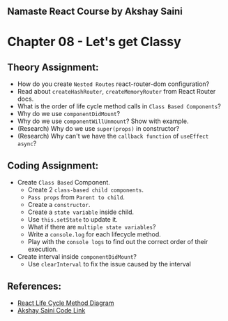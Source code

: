 ## Namaste React Course by Akshay Saini

# Chapter 08 - Let's get Classy

## Theory Assignment:

- How do you create `Nested Routes` react-router-dom configuration?
- Read about `createHashRouter`, `createMemoryRouter` from React Router docs.
- What is the order of life cycle method calls in `Class Based Components`?
- Why do we use `componentDidMount`?
- Why do we use `componentWillUnmount`? Show with example.
- (Research) Why do we use `super(props)` in constructor?
- (Research) Why can't we have the `callback function` of `useEffect async`?

## Coding Assignment:

- Create `Class Based` Component.
  - Create 2 `class-based child components`.
  - `Pass props` from `Parent to child`.
  - Create a `constructor`.
  - Create a `state variable` inside child.
  - Use `this.setState` to update it.
  - What if there are `multiple state variables`?
  - Write a `console.log` for each lifecycle method.
  - Play with the `console logs` to find out the correct order of their execution.
- Create interval inside `componentDidMount`?
  - Use `clearInterval` to fix the issue caused by the interval

## References:

- [React Life Cycle Method Diagram](https://projects.wojtekmaj.pl/react-lifecycle-methods-diagram/)
- [Akshay Saini Code Link](https://bitbucket.org/namastedev/namaste-react-live/src/master/)